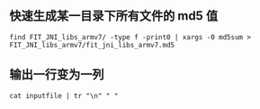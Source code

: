 
## 快速生成某一目录下所有文件的 md5 值

``` shell
find FIT_JNI_libs_armv7/ -type f -print0 | xargs -0 md5sum > FIT_JNI_libs_armv7/fit_jni_libs_armv7.md5
```

## 输出一行变为一列

``` shell
cat inputfile | tr "\n" " "
```